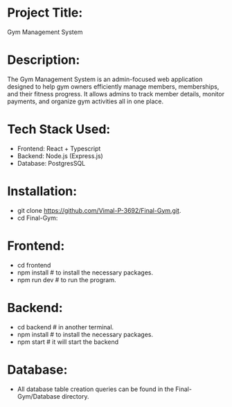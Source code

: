 # Project Title:
  Gym Management System

# Description:
  The Gym Management System is an admin-focused web application designed to help gym owners efficiently manage members, memberships, and their fitness progress. 
  It allows admins to track member details, monitor payments, and organize gym activities all in one place.

# Tech Stack Used:
  - Frontend: React + Typescript
  - Backend: Node.js (Express.js)
  - Database: PostgresSQL

# Installation:
  - git clone https://github.com/Vimal-P-3692/Final-Gym.git.
  - cd Final-Gym:

# Frontend:
  - cd frontend
  - npm install  # to install the necessary packages.
  - npm run dev  # to run the program.

# Backend:
  - cd backend  # in another terminal.
  - npm install  # to install the necessary packages.
  - npm start  # it will start the backend

# Database:
  - All database table creation queries can be found in the Final-Gym/Database directory.

